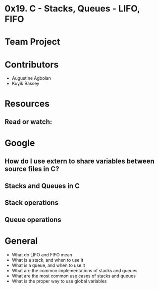 # 0x19. C - Stacks, Queues - LIFO, FIFO

# Team Project

# Contributors
- Augustine Agbolan
- Kuyik Bassey

# Resources
## Read or watch:

# Google
## How do I use extern to share variables between source files in C?
## Stacks and Queues in C
## Stack operations
## Queue operations
# General
- What do LIFO and FIFO mean
- What is a stack, and when to use it
- What is a queue, and when to use it
- What are the common implementations of stacks and queues
- What are the most common use cases of stacks and queues
- What is the proper way to use global variables

